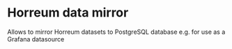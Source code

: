 # Horreum data mirror
Allows to mirror Horreum datasets to PostgreSQL database e.g. for use as a Grafana datasource

